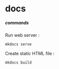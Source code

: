 # docs

##### commands

Run web server :
```
mkdocs serve
```

Create static HTML file :
```
mkdocs build
```